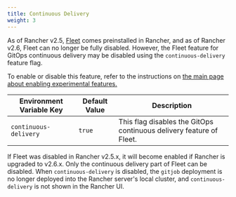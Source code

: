 ```yaml
---
title: Continuous Delivery
weight: 3
---
```


As of Rancher v2.5, [Fleet](../../../../how-to-guides/new-user-guides/deploy-apps-across-clusters/fleet.md) comes preinstalled in Rancher, and as of Rancher v2.6, Fleet can no longer be fully disabled. However, the Fleet feature for GitOps continuous delivery may be disabled using the `continuous-delivery` feature flag.

To enable or disable this feature, refer to the instructions on [the main page about enabling experimental features.](../../../../pages-for-subheaders/enable-experimental-features.md)

Environment Variable Key | Default Value | Description
---|---|---
 `continuous-delivery` | `true` | This flag disables the GitOps continuous delivery feature of Fleet. |

If Fleet was disabled in Rancher v2.5.x, it will become enabled if Rancher is upgraded to v2.6.x. Only the continuous delivery part of Fleet can be disabled. When `continuous-delivery` is disabled, the `gitjob` deployment is no longer deployed into the Rancher server's local cluster, and `continuous-delivery` is not shown in the Rancher UI.

